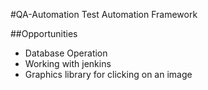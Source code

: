 #QA-Automation
Test Automation Framework

##Opportunities
- Database Operation
- Working with jenkins
- Graphics library for clicking on an image